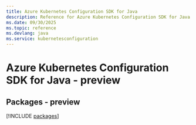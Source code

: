 ```yaml
---
title: Azure Kubernetes Configuration SDK for Java
description: Reference for Azure Kubernetes Configuration SDK for Java
ms.date: 09/30/2025
ms.topic: reference
ms.devlang: java
ms.service: kubernetesconfiguration
---
```

# Azure Kubernetes Configuration SDK for Java - preview
## Packages - preview
[!INCLUDE [packages](kubernetes-configuration-index.md)]